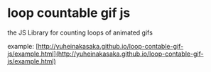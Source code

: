 # loop countable gif js

the JS Library for counting loops of animated gifs

example: [http://yuheinakasaka.github.io/loop-contable-gif-js/example.html](http://yuheinakasaka.github.io/loop-contable-gif-js/example.html)